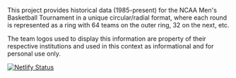 This project provides historical data (1985-present) for the NCAA Men's Basketball Tournament
in a unique circular/radial format, where each round is represented as a ring with 64 teams on
the outer ring, 32 on the next, etc.

The team logos used to display this information are property of their respective institutions and
used in this context as informational and for personal use only.

[![Netlify Status](https://api.netlify.com/api/v1/badges/c8c5ddfb-69b9-4f0c-a33e-221d333e9e5c/deploy-status)](https://app.netlify.com/sites/circlebracket/deploys)